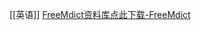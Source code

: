 [[英语]]
[FreeMdict资料库点此下载-FreeMdict](https://freemdict.com/2018/11/10/freemdict%e8%b5%84%e6%96%99%e5%ba%93%e7%82%b9%e6%ad%a4%e4%b8%8b%e8%bd%bd/?highlight=collins)